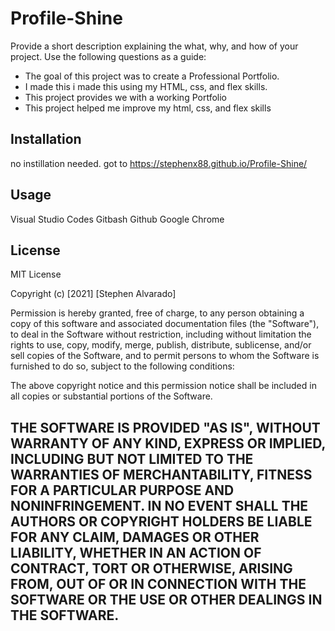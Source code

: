 # Profile-Shine
Provide a short description explaining the what, why, and how of your project. Use the following questions as a guide:
- The goal of this project was to create a Professional Portfolio.
- I made this i made this using my HTML, css, and flex skills.
- This project provides we with a working Portfolio
- This project helped me improve my html, css, and flex skills

## Installation
no instillation needed. got to https://stephenx88.github.io/Profile-Shine/
## Usage
Visual Studio Codes
Gitbash
Github
Google Chrome

## License
MIT License

Copyright (c) [2021] [Stephen Alvarado]

Permission is hereby granted, free of charge, to any person obtaining a copy
of this software and associated documentation files (the "Software"), to deal
in the Software without restriction, including without limitation the rights
to use, copy, modify, merge, publish, distribute, sublicense, and/or sell
copies of the Software, and to permit persons to whom the Software is
furnished to do so, subject to the following conditions:

The above copyright notice and this permission notice shall be included in all
copies or substantial portions of the Software.

THE SOFTWARE IS PROVIDED "AS IS", WITHOUT WARRANTY OF ANY KIND, EXPRESS OR
IMPLIED, INCLUDING BUT NOT LIMITED TO THE WARRANTIES OF MERCHANTABILITY,
FITNESS FOR A PARTICULAR PURPOSE AND NONINFRINGEMENT. IN NO EVENT SHALL THE
AUTHORS OR COPYRIGHT HOLDERS BE LIABLE FOR ANY CLAIM, DAMAGES OR OTHER
LIABILITY, WHETHER IN AN ACTION OF CONTRACT, TORT OR OTHERWISE, ARISING FROM,
OUT OF OR IN CONNECTION WITH THE SOFTWARE OR THE USE OR OTHER DEALINGS IN THE
SOFTWARE.
---
